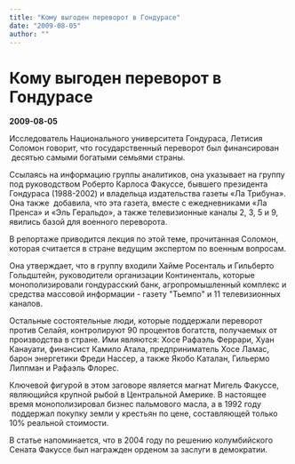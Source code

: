 ```yaml
---
title: "Кому выгоден переворот в Гондурасе"
date: "2009-08-05"
author: ""
---
```


# Кому выгоден переворот в Гондурасе

**2009-08-05** 

Исследователь Национального университета Гондураса, Летисия Соломон говорит, что государственный переворот был финансирован  десятью самыми богатыми семьями страны.

Ссылаясь на информацию группы аналитиков, она указывает на группу под руководством Роберто Карлоса Факуссе, бывшего президента Гондураса (1988-2002) и владельца издательства газеты «Ла Трибуна». Она также  добавила, что эта газета, вместе с ежедневниками «Ла Пренса» и «Эль Геральдо», а также телевизионные каналы 2, 3, 5 и 9, явились базой для военного переворота. 

В репортаже приводится лекция по этой теме, прочитанная Соломон, которая считается в стране ведущим экспертом по военным вопросам.

Она утверждает, что в группу входили Хайме Росенталь и Гильберто Гольдштейн, руководители организации Континенталь, которые монополизировали гондурасский банк, агропромышленный комплекс и средства массовой информации - газету "Тьемпо" и 11 телевизионных каналов.

Остальные состоятельные люди, которые поддержали переворот против Селайя, контролируют 90 процентов богатств, получаемых от производства в стране. Ими являются: Хосе Рафаэль Феррари, Хуан Канауати, финансист Камило Атала, предприниматель Хосе Ламас, барон энергетики Фреди Нассер, а также Якобо Каталан, Гильермо Липпман и Рафаэль Флорес. 

Ключевой фигурой в этом заговоре является магнат Мигель Факуссе, являющийся крупной рыбой в Центральной Америке. В настоящее время монополизировал бизнес пальмового масла, а в 1992 году  поддержал покупку земли у крестьян по цене, составляющей только 10% реальной стоимости. 

В статье напоминается, что  в 2004 году по решению колумбийского Сената Факуссе был награжден орденом за заслуги в демократии.